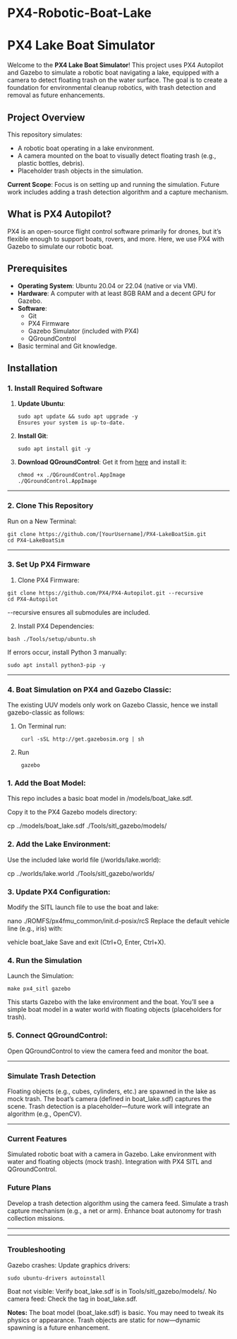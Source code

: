 # PX4-Robotic-Boat-Lake

# PX4 Lake Boat Simulator

Welcome to the **PX4 Lake Boat Simulator**! This project uses PX4 Autopilot and Gazebo to simulate a robotic boat navigating a lake, equipped with a camera to detect floating trash on the water surface. The goal is to create a foundation for environmental cleanup robotics, with trash detection and removal as future enhancements.

## Project Overview
This repository simulates:
- A robotic boat operating in a lake environment.
- A camera mounted on the boat to visually detect floating trash (e.g., plastic bottles, debris).
- Placeholder trash objects in the simulation.

 **Current Scope**: Focus is on setting up and running the simulation. Future work includes adding a trash detection algorithm and a capture mechanism.

## What is PX4 Autopilot?
PX4 is an open-source flight control software primarily for drones, but it’s flexible enough to support boats, rovers, and more. Here, we use PX4 with Gazebo to simulate our robotic boat.

## Prerequisites
- **Operating System**: Ubuntu 20.04 or 22.04 (native or via VM).
- **Hardware**: A computer with at least 8GB RAM and a decent GPU for Gazebo.
- **Software**:
  - Git
  - PX4 Firmware
  - Gazebo Simulator (included with PX4)
  - QGroundControl
- Basic terminal and Git knowledge.

## Installation

### 1. Install Required Software
1. **Update Ubuntu**:
   ```
   sudo apt update && sudo apt upgrade -y
   Ensures your system is up-to-date.
   ```
2. **Install Git**:
   ```
   sudo apt install git -y
   ```
4. **Download QGroundControl**:
   Get it from [here](https://docs.qgroundcontrol.com/master/en/qgc-user-guide/getting_started/download_and_install.html) and install it:
   ```
   chmod +x ./QGroundControl.AppImage
   ./QGroundControl.AppImage
   ```
---

### 2. Clone This Repository
Run on a New Terminal:
```
git clone https://github.com/[YourUsername]/PX4-LakeBoatSim.git
cd PX4-LakeBoatSim
```
---

### 3. Set Up PX4 Firmware
  1. Clone PX4 Firmware:
     
    git clone https://github.com/PX4/PX4-Autopilot.git --recursive
    cd PX4-Autopilot
    
  --recursive ensures all submodules are included.
  
  2. Install PX4 Dependencies:

    bash ./Tools/setup/ubuntu.sh
    
  If errors occur, install Python 3 manually:

    sudo apt install python3-pip -y


---

### 4. Boat Simulation on PX4 and Gazebo Classic:

The existing UUV models only work on Gazebo Classic, hence we install gazebo-classic as follows:

1. On Terminal run:

        curl -sSL http://get.gazebosim.org | sh
2. Run

        gazebo




### **1. Add the Boat Model:**
This repo includes a basic boat model in /models/boat_lake.sdf.

Copy it to the PX4 Gazebo models directory:

cp ../models/boat_lake.sdf ./Tools/sitl_gazebo/models/

### **2. Add the Lake Environment:**

Use the included lake world file (/worlds/lake.world):


cp ../worlds/lake.world ./Tools/sitl_gazebo/worlds/

### **3. Update PX4 Configuration:**
Modify the SITL launch file to use the boat and lake:


nano ./ROMFS/px4fmu_common/init.d-posix/rcS
Replace the default vehicle line (e.g., iris) with:

vehicle boat_lake
Save and exit (Ctrl+O, Enter, Ctrl+X).

### **4. Run the Simulation**

Launch the Simulation:

    make px4_sitl gazebo

This starts Gazebo with the lake environment and the boat. You’ll see a simple boat model in a water world with floating objects (placeholders for trash).

### **5. Connect QGroundControl:**

Open QGroundControl to view the camera feed and monitor the boat.

---
### Simulate Trash Detection

Floating objects (e.g., cubes, cylinders, etc.) are spawned in the lake as mock trash.
The boat’s camera (defined in boat_lake.sdf) captures the scene.
Trash detection is a placeholder—future work will integrate an algorithm (e.g., OpenCV).

---

### Current Features
  Simulated robotic boat with a camera in Gazebo.
  Lake environment with water and floating objects (mock trash).
  Integration with PX4 SITL and QGroundControl.

### Future Plans
  Develop a trash detection algorithm using the camera feed.
  Simulate a trash capture mechanism (e.g., a net or arm).
  Enhance boat autonomy for trash collection missions.

---

---
### Troubleshooting
Gazebo crashes: Update graphics drivers:

    sudo ubuntu-drivers autoinstall
    
Boat not visible: Verify boat_lake.sdf is in Tools/sitl_gazebo/models/.
No camera feed: Check the <sensor> tag in boat_lake.sdf.

**Notes:**
The boat model (boat_lake.sdf) is basic. You may need to tweak its physics or appearance.
Trash objects are static for now—dynamic spawning is a future enhancement.










